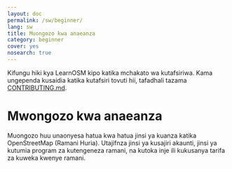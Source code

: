 ```yaml
---
layout: doc
permalink: /sw/beginner/
lang: sw
title: Muongozo kwa anaeanza
category: beginner
cover: yes
nosearch: true
---
```


Kifungu hiki kya LearnOSM kipo katika mchakato wa kutafsiriwa. Kama ungependa kusaidia katika kutafsiri tovuti hii, 
tafadhali tazama [CONTRIBUTING.md](https://github.com/hotosm/learnosm/blob/gh-pages/CONTRIBUTING.md).  

Mwongozo kwa anaeanza
=====================

Muongozo huu unaonyesa hatua kwa hatua jinsi ya kuanza katika OpenStreetMap (Ramani Huria). Utajifnza jinsi ya kusajiri akaunti, jinsi ya kutumia program za kutengeneza ramani, na kutoka inje ili kukusanya tarifa za kuweka kwenye ramani.


